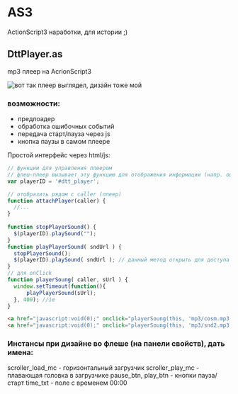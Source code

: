 # AS3
ActionScript3 наработки, для истории ;)

## DttPlayer.as
mp3 плеер на AcrionScript3 

![вот так плеер выглядел, дизайн тоже мой](https://scontent-frt3-2.xx.fbcdn.net/v/t1.0-9/13092083_502801389911206_80607380109027565_n.jpg?oh=086ebf846ebd10841f8ddef9ae88fb26&oe=5A067F95)

### возможности:
* предлоадер 
* обработка ошибочных событий 
* передача старт/пауза через js
* кнопка паузы в самом плеере

Простой интерфейс через html/js:
  
  ```javascript
// функции для управления плеером
// флеш-плеер вызывает эту функцию для отображения информации (напр. ошибок)
var playerID = '#dtt_player'; 
  
// отобразить рядом с caller (плеер)
function attachPlayer(caller) {
	//...
} 
	
function stopPlayerSound() {
	$(playerID).playSound("");
}
function playPlayerSound( sndUrl ) {
	stopPlayerSound();
	$(playerID).playSound( sndUrl ); // данный метод открыть для доступа "извне"
}  
// для onClick
function playerSoung( caller, sUrl ) {
	window.setTimeout(function(){
		playPlayerSound(sUrl);
	}, 400); //ie
} 
```
```html
<a href="javascript:void(0);" onclick="playerSoung(this, 'mp3/cosm.mp3');return false;">Play Sound 1</a>
<a href="javascript:void(0);" onclick="playerSoung(this, 'mp3/snd2.mp3');return false;">Play Sound 2</a>
```
### Инстансы при дизайне во флеше (на панели свойств), дать имена:
scroller_load_mc - горизонтальный загрузчик
scroller_play_mc - плавающая головка в загрузчике
pause_btn, play_btn - кнопки пауза/старт
time_txt - поле с временем 00:00

  
